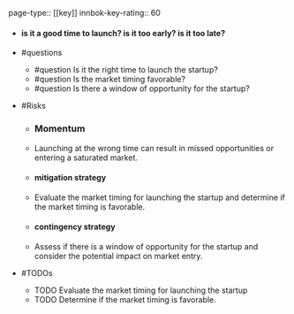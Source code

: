 page-type:: [[key]]
innbok-key-rating:: 60
- #### is it a good time to launch? is it too early? is it too late?
- #questions
  - #question Is it the right time to launch the startup?
  - #question Is the market timing favorable?
  - #question Is there a window of opportunity for the startup?
- #Risks

  - ### Momentum
  - Launching at the wrong time can result in missed opportunities or entering a saturated market.
  - #### mitigation strategy
  - Evaluate the market timing for launching the startup and determine if the market timing is favorable.
  - #### contingency strategy
  - Assess if there is a window of opportunity for the startup and consider the potential impact on market entry.
- #TODOs
  - TODO Evaluate the market timing for launching the startup
  - TODO  Determine if the market timing is favorable.



